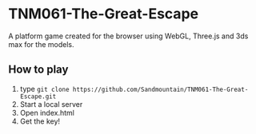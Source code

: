 # TNM061-The-Great-Escape

A platform game created for the browser using WebGL, Three.js and 3ds max for the models.

## How to play

1. type ``` git clone https://github.com/Sandmountain/TNM061-The-Great-Escape.git ```
2. Start a local server
3. Open index.html
4. Get the key!


